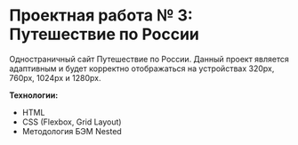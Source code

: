 # Проектная работа № 3: Путешествие по России

Одностраничный сайт Путешествие по России. Данный проект является адаптивным и будет корректно отображаться на устройствах 320px, 760px, 1024px и 1280px. 

**Технологии:**

* HTML
* CSS (Flexbox, Grid Layout)
* Методология БЭМ Nested

